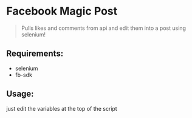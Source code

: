 # Facebook Magic Post
> Pulls likes and comments from api and edit them into a post using selenium!

## Requirements:
- selenium
- fb-sdk

## Usage:
just edit the variables at the top of the script
